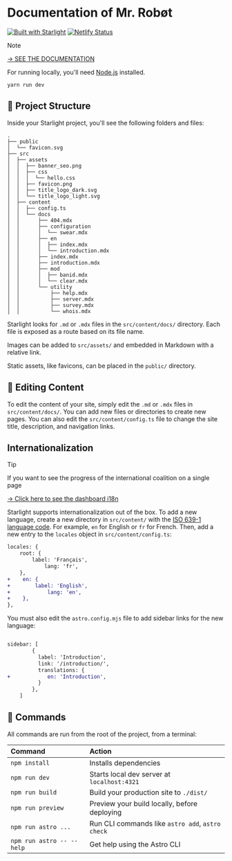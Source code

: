 # Documentation of Mr. Robøt

[![Built with Starlight](https://astro.badg.es/v2/built-with-starlight/tiny.svg)](https://starlight.astro.build) [![Netlify Status](https://api.netlify.com/api/v1/badges/00487308-4ca7-4d14-89eb-df9691bd5030/deploy-status)](https://app.netlify.com/sites/docsmrrobotapp/deploys)

> [!NOTE]
> [→ SEE THE DOCUMENTATION](https://docs.mrrobot.app/)

For running locally, you'll need [Node.js](https://nodejs.org/en/) installed.
```
yarn run dev
```

## 🚀 Project Structure

Inside your Starlight project, you'll see the following folders and files:

```
.
├── public
│  └── favicon.svg
├── src
│  ├── assets
│  │  ├── banner_seo.png
│  │  ├── css
│  │  │  └── hello.css
│  │  ├── favicon.png
│  │  ├── title_logo_dark.svg
│  │  └── title_logo_light.svg
│  ├── content
│  │  ├── config.ts
│  │  └── docs
│  │      ├── 404.mdx
│  │      ├── configuration
│  │      │  └── swear.mdx
│  │      ├── en
│  │      │  ├── index.mdx
│  │      │  └── introduction.mdx
│  │      ├── index.mdx
│  │      ├── introduction.mdx
│  │      ├── mod
│  │      │  ├── banid.mdx
│  │      │  └── clear.mdx
│  │      └── utility
│  │          ├── help.mdx
│  │          ├── server.mdx
│  │          ├── survey.mdx
│  │          └── whois.mdx
```

Starlight looks for `.md` or `.mdx` files in the `src/content/docs/` directory. Each file is exposed as a route based on its file name.

Images can be added to `src/assets/` and embedded in Markdown with a relative link.

Static assets, like favicons, can be placed in the `public/` directory.

## 📝 Editing Content

To edit the content of your site, simply edit the `.md` or `.mdx` files in `src/content/docs/`. You can add new files or directories to create new pages. You can also edit the `src/content/config.ts` file to change the site title, description, and navigation links.

## Internationalization

> [!TIP]
> If you want to see the progress of the international coalition on a single page
> 
> [→ Click here to see the dashboard i18n](https://docs.mrrobot.app/lunaria/)

Starlight supports internationalization out of the box. To add a new language, create a new directory in `src/content/` with the [ISO 639-1 language code](https://en.wikipedia.org/wiki/List_of_ISO_639-1_codes). For example, `en` for English or `fr` for French.
Then, add a new entry to the `locales` object in `src/content/config.ts`:

```diff
locales: {
    root: {
        label: 'Français',
            lang: 'fr',
    },
+    en: {
+        label: 'English',
+            lang: 'en',
+    },
},
```

You must also edit the `astro.config.mjs` file to add sidebar links for the new language:

```diff

sidebar: [
        {
          label: 'Introduction',
          link: '/introduction/',
          translations: {
+            en: 'Introduction',
          }
        },
    ]
```


## 🧞 Commands

All commands are run from the root of the project, from a terminal:

| Command                   | Action                                           |
|:--------------------------|:-------------------------------------------------|
| `npm install`             | Installs dependencies                            |
| `npm run dev`             | Starts local dev server at `localhost:4321`      |
| `npm run build`           | Build your production site to `./dist/`          |
| `npm run preview`         | Preview your build locally, before deploying     |
| `npm run astro ...`       | Run CLI commands like `astro add`, `astro check` |
| `npm run astro -- --help` | Get help using the Astro CLI                     |
